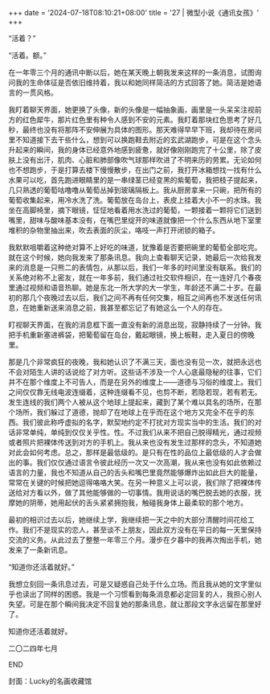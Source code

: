 +++
date = '2024-07-18T08:10:21+08:00'
title = '27 | 微型小说《通讯女孩》'
+++

“活着？”

“活着。额。”

在一年零三个月的通讯中断以后，她在某天晚上朝我发来这样的一条消息，试图询问我的生命体征是否依旧维持着，我以和她同样简洁的方式回答了她。简洁是她语言的一贯风格。

我盯着聊天界面，她更换了头像，新的头像是一幅抽象画，画里是一头呆呆注视前方的红色犀牛，那片红色里有种令人感到不安的元素。我盯着那块红色思考了好几秒，最终也没有将那阵不安伸展为具体的图形。那天难得早早下班，我却待在房间里不知道接下去干些什么，想到可以换跑鞋去附近的玄武湖跑步，可是在这个念头升起来的瞬间，我的身体已经意外地感到疲惫，就好像刚刚跑完了十公里，除了皮肤上没有出汗，肌肉、心脏和肺部像吹气球那样吹进了不明来历的劳累。无论如何也不想跑步，于是打算去楼下慢慢散步，在出门之前，我打开冰箱想找一找有什么水果可以吃，首先跑进眼睛里的是一串绿茎已经变黑的紫葡萄，我把枝子提起来，几只熟透的葡萄咕噜噜从葡萄丛掉到玻璃隔板上。我从厨房拿来一只碗，把所有的葡萄收集起来，用冷水洗了洗。葡萄放在岛台上，表皮上挂着大小不一的水珠。我坐在高脚椅里，摘下眼镜，怔怔地看着用水洗过的葡萄，一颗接着一颗将它们送到嘴里，甜味与酸味基本没有，在嘴巴里绽开的味道就像把一个什么东西从地下室里堆积的杂物里抽出来，吹去表面的灰尘，咯吱一声打开闭锁的箱子。

我默默咀嚼着这种绝对算不上好吃的味道，犹豫着是否要把碗里的葡萄全部吃完。就在这个时候，她向我发来了那条讯息。我向上查看聊天记录，她最后一次给我发来的消息是一只熊二的表情包，从那以后，我们一年多的时间里没有联系。我们的关系绝对称不上密友，就在一年多前，我们通过社交软件相识，在一连好几个春夜里通过视频和语音热聊。她是东北一所大学的大一学生，年龄还不满二十岁。在最初的那几个夜晚过去以后，我们之间不再有任何交集，相互之间再也不发送任何讯息，在她重新送来消息之前，我甚至都忘记了有她这么一个人的存在。

盯视聊天界面，在我的消息框下面一直没有新的消息出现，寂静持续了一分钟。我把手机重新塞进裤袋，把葡萄留在岛台，戴起眼镜，换上板鞋，走入夏日的傍晚里。

那是几个非常疯狂的夜晚，我和她认识了不满三天，面也没有见一次，就把永远也不会对陌生人讲的话说给了对方听。这些话不涉及一个人心底最隐秘的往事，它们并不在那个维度上不可告人，而是在另外的维度上——道德与习俗的维度上。我们之间仅仅靠无线电波连缀着，这种连缀看不见，也剪不断，若隐若现，若有若无。发生连线的我们两个人被从这个地球上提起来，藏到了某个难以具名的场所，在那个场所，我们躲过了道德，抛却了在地球上在乎而在这个地方又完全不在乎的东西。我们彼此称呼虚拟的名字，默契地约定不打扰对方现实当中的生活。我们的对话非常单纯，单纯到仅仅关乎性。性。不过我们从来不把自己脱得精光，通过视频或者照片把裸体传送到对方的手机上。我从来也没有发生过那样的念头，不知道她对此会如何考虑。总之，那样是最低级的。是只有在性的品位上最低级的人才会做出的事。我们仅仅通过语言令彼此经历一次又一次高潮，我从来也没有如此依赖过语言的力量，我也不知道从自己的舌头和嘴巴里竟然能够爆炸出如此巨大的能量，常常在关键的时候把她逗得咯咯大笑。在另一种意义上可以说，我们除了把裸体传送给对方看以外，做了其他能够做的一切事情。我用说话的嘴巴脱去她的衣服，抚摩她的阴蒂，她用起伏的舌头紧紧拥抱我，触碰我身体上最柔软的那个地方。

最初的相识过去以后，她继续上学，我继续把一天之中的大部分清醒时间花给工作。我们不是现实的恋人，甚至谈不上朋友，因此双方没有在平日的每一天里保持交流的义务。从此过去了整整一年零三个月。漫步在夕暮中的我再次掏出手机，她发来了一条新讯息。

“知道你还活着就好。”

我想立刻回一条讯息过去，可是又疑惑自己处于什么立场。而且我从她的文字里似乎也读出了同样的困惑。我是一个习惯看到每条消息都必定回复的人，我担心别人失望。可是在那个瞬间我决定不回复她的那条讯息，就让那段文字永远留在那里好了。

知道你还活着就好。

二〇二四年七月

END

封面：Lucky的名画收藏馆



